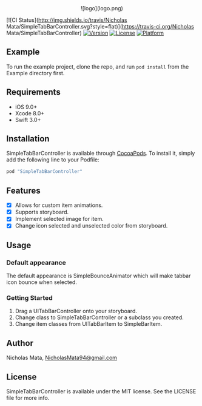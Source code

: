 <center>![logo](logo.png)</center>

[![CI Status](http://img.shields.io/travis/Nicholas Mata/SimpleTabBarController.svg?style=flat)](https://travis-ci.org/Nicholas Mata/SimpleTabBarController)
[![Version](https://img.shields.io/cocoapods/v/SimpleTabBarController.svg?style=flat)](http://cocoapods.org/pods/SimpleTabBarController)
[![License](https://img.shields.io/cocoapods/l/SimpleTabBarController.svg?style=flat)](http://cocoapods.org/pods/SimpleTabBarController)
[![Platform](https://img.shields.io/cocoapods/p/SimpleTabBarController.svg?style=flat)](http://cocoapods.org/pods/SimpleTabBarController)

## Example

To run the example project, clone the repo, and run `pod install` from the Example directory first.

## Requirements
- iOS 9.0+
- Xcode 8.0+
- Swift 3.0+

## Installation

SimpleTabBarController is available through [CocoaPods](http://cocoapods.org). To install
it, simply add the following line to your Podfile:

```ruby
pod "SimpleTabBarController"
```

## Features

- [x] Allows for custom item animations.
- [x] Supports storyboard.
- [x] Implement selected image for item.
- [x] Change icon selected and unselected color from storyboard.

## Usage

### Default appearance 

The default appearance is SimpleBounceAnimator which will make tabbar icon bounce when selected.

### Getting Started

1. Drag a UITabBarController onto your storyboard.
2. Change class to SimpleTabBarController or a subclass you created.
3. Change item classes from UITabBarItem to SimpleBarItem.

## Author

Nicholas Mata, NicholasMata94@gmail.com

## License

SimpleTabBarController is available under the MIT license. See the LICENSE file for more info.
